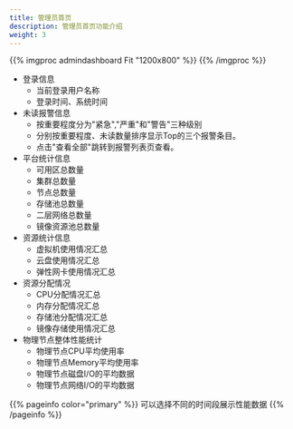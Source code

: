 ```yaml
---
title: 管理员首页
description: 管理员首页功能介绍
weight: 3
---
```


{{% imgproc admindashboard Fit "1200x800" %}}
{{% /imgproc %}}

* 登录信息
  * 当前登录用户名称
  * 登录时间、系统时间
* 未读报警信息
  * 按重要程度分为"紧急","严重"和"警告"三种级别
  * 分别按重要程度、未读数量排序显示Top的三个报警条目。
  * 点击"查看全部"跳转到报警列表页查看。
* 平台统计信息
  * 可用区总数量
  * 集群总数量
  * 节点总数量
  * 存储池总数量
  * 二层网络总数量
  * 镜像资源池总数量
* 资源统计信息
  * 虚拟机使用情况汇总
  * 云盘使用情况汇总
  * 弹性网卡使用情况汇总
* 资源分配情况
  * CPU分配情况汇总
  * 内存分配情况汇总
  * 存储池分配情况汇总
  * 镜像存储使用情况汇总
* 物理节点整体性能统计
  * 物理节点CPU平均使用率
  * 物理节点Memory平均使用率
  * 物理节点磁盘I/O的平均数据
  * 物理节点网络I/O的平均数据


{{% pageinfo color="primary" %}}
可以选择不同的时间段展示性能数据
{{% /pageinfo %}}